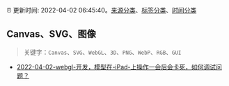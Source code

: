 :alarm_clock: 更新时间: 2022-04-02 06:45:40。[来源分类](../README.md)、[标签分类](../TAGS.md)、[时间分类](../TIMELINE.md)

## Canvas、SVG、图像


> 关键字：`Canvas`、`SVG`、`WebGL`、`3D`、`PNG`、`WebP`、`RGB`、`GUI`



- [2022-04-02-webgl-开发，模型在-iPad-上操作一会后会卡死，如何调试问题？](https://www.v2ex.com/t/844536) 